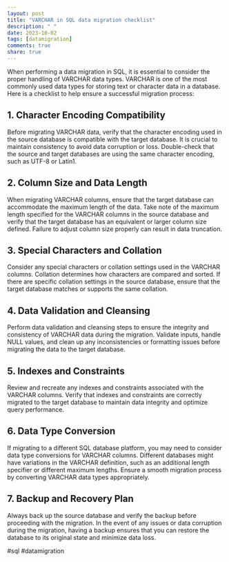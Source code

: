 ```yaml
---
layout: post
title: "VARCHAR in SQL data migration checklist"
description: " "
date: 2023-10-02
tags: [datamigration]
comments: true
share: true
---
```


When performing a data migration in SQL, it is essential to consider the proper handling of VARCHAR data types. VARCHAR is one of the most commonly used data types for storing text or character data in a database. Here is a checklist to help ensure a successful migration process:

## 1. Character Encoding Compatibility

Before migrating VARCHAR data, verify that the character encoding used in the source database is compatible with the target database. It is crucial to maintain consistency to avoid data corruption or loss. Double-check that the source and target databases are using the same character encoding, such as UTF-8 or Latin1.

## 2. Column Size and Data Length

When migrating VARCHAR columns, ensure that the target database can accommodate the maximum length of the data. Take note of the maximum length specified for the VARCHAR columns in the source database and verify that the target database has an equivalent or larger column size defined. Failure to adjust column size properly can result in data truncation.

## 3. Special Characters and Collation

Consider any special characters or collation settings used in the VARCHAR columns. Collation determines how characters are compared and sorted. If there are specific collation settings in the source database, ensure that the target database matches or supports the same collation.

## 4. Data Validation and Cleansing

Perform data validation and cleansing steps to ensure the integrity and consistency of VARCHAR data during the migration. Validate inputs, handle NULL values, and clean up any inconsistencies or formatting issues before migrating the data to the target database.

## 5. Indexes and Constraints

Review and recreate any indexes and constraints associated with the VARCHAR columns. Verify that indexes and constraints are correctly migrated to the target database to maintain data integrity and optimize query performance.

## 6. Data Type Conversion

If migrating to a different SQL database platform, you may need to consider data type conversions for VARCHAR columns. Different databases might have variations in the VARCHAR definition, such as an additional length specifier or different maximum lengths. Ensure a smooth migration process by converting VARCHAR data types appropriately.

## 7. Backup and Recovery Plan

Always back up the source database and verify the backup before proceeding with the migration. In the event of any issues or data corruption during the migration, having a backup ensures that you can restore the database to its original state and minimize data loss.

#sql #datamigration